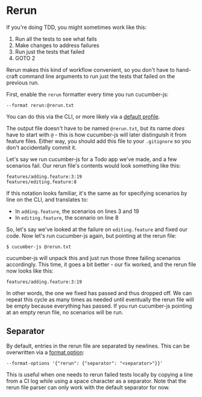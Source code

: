 # Rerun

If you're doing TDD, you might sometimes work like this:

1. Run all the tests to see what fails
2. Make changes to address failures
3. Run just the tests that failed
4. GOTO 2

Rerun makes this kind of workflow convenient, so you don't have to hand-craft command line arguments to run just the tests that failed on the previous run.

First, enable the `rerun` formatter every time you run cucumber-js:

```shell
--format rerun:@rerun.txt
```

You can do this via the CLI, or more likely via a [default profile](./profiles.md).

The output file doesn't have to be named `@rerun.txt`, but its name _does_ have to start with `@` - this is how cucumber-js will later distinguish it from feature files. Either way, you should add this file to your `.gitignore` so you don't accidentally commit it. 

Let's say we run cucumber-js for a Todo app we've made, and a few scenarios fail. Our rerun file's contents would look something like this:

```
features/adding.feature:3:19
features/editing.feature:8
```

If this notation looks familiar, it's the same as for specifying scenarios by line on the CLI, and translates to:

- In `adding.feature`, the scenarios on lines 3 and 19
- In `editing.feature`, the scenario on line 8

So, let's say we've looked at the failure on `editing.feature` and fixed our code. Now let's run cucumber-js again, but pointing at the rerun file:

```shell
$ cucumber-js @rerun.txt
```

cucumber-js will unpack this and just run those three failing scenarios accordingly. This time, it goes a bit better - our fix worked, and the rerun file now looks like this:

```
features/adding.feature:3:19
```

In other words, the one we fixed has passed and thus dropped off. We can repeat this cycle as many times as needed until eventually the rerun file will be empty because everything has passed. If you run cucumber-js pointing at an empty rerun file, no scenarios will be run.

## Separator

By default, entries in the rerun file are separated by newlines. This can be overwritten via a [format option](./formatters.md#options):

```
--format-options '{"rerun": {"separator": "<separator>"}}'
```

This is useful when one needs to rerun failed tests locally by copying a line from a CI log while using a space character as a separator. Note that the rerun file parser can only work with the default separator for now.
